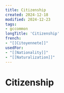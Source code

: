```yaml
---
title: Citizenship
created: 2024-12-18
modified: 2024-12-23
tags:
- gccommon
longTitle: 'Citizenship'
french:
- "[[Citoyennete]]"
usedFor:
- "[[Nationality]]"
- "[[Naturalization]]"
---
```

# Citizenship

